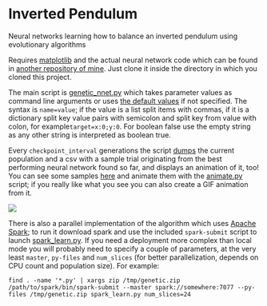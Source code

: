# Inverted Pendulum
Neural networks learning how to balance an inverted pendulum using evolutionary algorithms

Requires [matplotlib](http://matplotlib.org/) and the actual neural network code which can
be found in [another repository of mine](https://github.com/e-dorigatti/py_neuralnet). Just
clone it inside the directory in which you cloned this project.

The main script is [genetic_nnet.py](genetic_nnet.py) which takes parameter values as
command line arguments or uses [the default values](genetic_nnet.py#L13) if not specified.
The syntax is `name=value`; if the value is a list split items with commas, if it is a
dictionary split key value pairs with semicolon and split key from value with colon, 
for example`target=x:0;y:0`. For boolean false use the empty string as any other string
is interpreted as boolean true.

Every `checkpoint_interval` generations the script [dumps](genetic_nnet.py#L68) the
current population and a csv with a sample trial originating from the best performing
neural network found so far, and displays an animation of it, too!
You can see some samples [here](samples/) and animate them with the [animate.py](animate.py)
script; if you really like what you see you can also create a GIF animation from it.

![](https://cloud.githubusercontent.com/assets/5585926/10465064/404398a2-71ed-11e5-80ce-65af9b698ef7.gif)

There is also a parallel implementation of the algorithm which uses
[Apache Spark](http://spark.apache.org/); to run it download spark and use the included
`spark-submit` script to launch [spark_learn.py](spark_learn.py). If you need a
deployment more complex than local mode you will probably need to specify a couple of
parameters, at the very least `master`, `py-files` and `num_slices` (for better
parallelization, depends on CPU count and population size). For example:

```
find . -name '*.py' | xargs zip /tmp/genetic.zip
/path/to/spark/bin/spark-submit --master spark://somewhere:7077 --py-files /tmp/genetic.zip spark_learn.py num_slices=24
```
